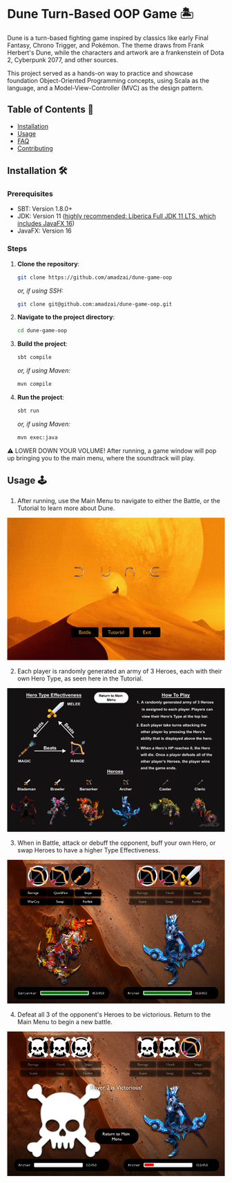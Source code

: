 # Dune Turn-Based OOP Game :desert_island:	
Dune is a turn-based fighting game inspired by classics like early Final Fantasy, Chrono Trigger, and Pokémon. 
The theme draws from Frank Herbert's Dune, while the characters and artwork are a frankenstein of Dota 2, Cyberpunk 2077, and other sources.

This project served as a hands-on way to practice and showcase foundation Object-Oriented Programming concepts, using Scala as the language, 
and a Model-View-Controller (MVC) as the design pattern.

## Table of Contents :scroll:
- [Installation](#installation-hammer_and_wrench)
- [Usage](#usage-joystick)
- [FAQ](#faq)
- [Contributing](#contributing)

## Installation :hammer_and_wrench:
### Prerequisites
- SBT: Version 1.8.0+
- JDK: Version 11 ([highly recommended: Liberica Full JDK 11 LTS, which includes JavaFX 16](https://bell-sw.com/pages/downloads/#jdk-11-lts))
- JavaFX: Version 16

### Steps
1. **Clone the repository**:
    ```bash
    git clone https://github.com/amadzai/dune-game-oop
    ```

   *or, if using SSH:*
    ```bash
    git clone git@github.com:amadzai/dune-game-oop.git
    ```

2. **Navigate to the project directory**:
    ```bash
    cd dune-game-oop
    ```

3. **Build the project**:
    ```bash
    sbt compile
    ```

   *or, if using Maven:*
    ```bash
    mvn compile
    ```

4. **Run the project**:
    ```bash
    sbt run
    ```

   *or, if using Maven:*
    ```bash
    mvn exec:java
    ```

:warning: LOWER DOWN YOUR VOLUME! After running, a game window will pop up bringing you to the main menu, where the soundtrack will play.

## Usage :joystick:
1. After running, use the Main Menu to navigate to either the Battle, or the Tutorial to learn more about Dune.

<img src="screenshots/MainMenu.png" alt="Main Menu screen of Dune">

2. Each player is randomly generated an army of 3 Heroes, each with their own Hero Type, as seen here in the Tutorial.

<img src="screenshots/TutorialPage.png" alt="Tutorial Page of Dune">

3. When in Battle, attack or debuff the opponent, buff your own Hero, or swap Heroes to have a higher Type Effectiveness.

<img src="screenshots/BattlePage.png" alt="Battle Page of Dune">

4. Defeat all 3 of the opponent's Heroes to be victorious. Return to the Main Menu to begin a new battle.

<img src="screenshots/Victory.png" alt="Battle Page Victory of Dune">
